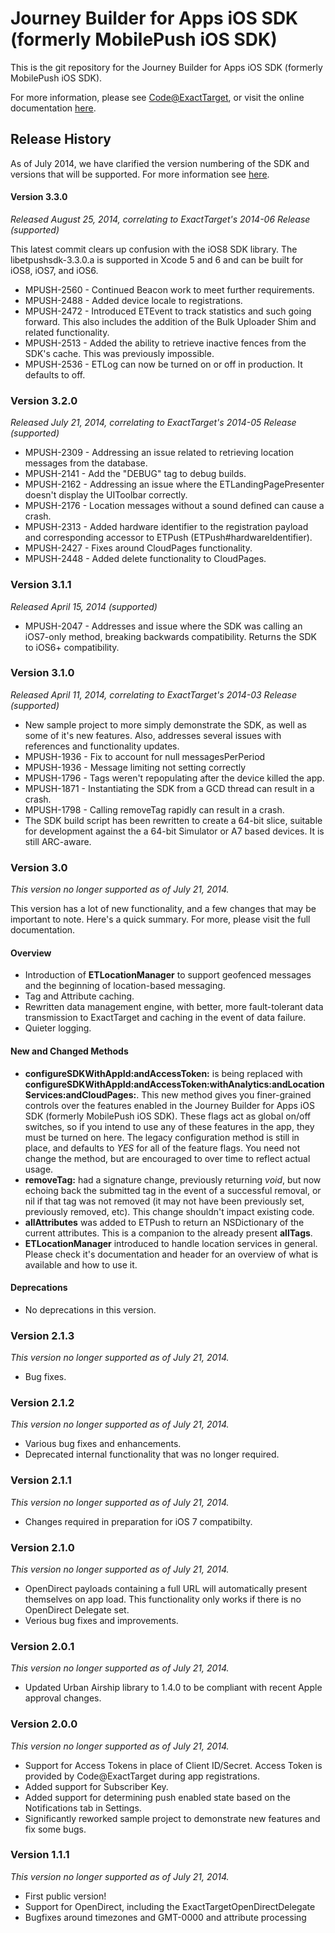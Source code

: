 # Journey Builder for Apps iOS SDK (formerly MobilePush iOS SDK)

This is the git repository for the Journey Builder for Apps iOS SDK (formerly MobilePush iOS SDK).

For more information, please see [Code@ExactTarget](http://code.exacttarget.com), or visit the online documentation [here](http://exacttarget.github.io/MobilePushSDK-iOS).

## Release History
As of July 2014, we have clarified the version numbering of the SDK and versions that will be supported.  For more information see [here](https://code.exacttarget.com/apis-sdks/mobilepush-sdks/mobile-push-sdk.html).

#### Version 3.3.0
_Released August 25, 2014, correlating to ExactTarget's 2014-06 Release_
_(supported)_

This latest commit clears up confusion with the iOS8 SDK library.  The libetpushsdk-3.3.0.a is supported in Xcode 5 and 6 and can be built for iOS8, iOS7, and iOS6.

* MPUSH-2560 - Continued Beacon work to meet further requirements.
* MPUSH-2488 - Added device locale to registrations. 
* MPUSH-2472 - Introduced ETEvent to track statistics and such going forward. This also includes the addition of the Bulk Uploader Shim and related functionality. 
* MPUSH-2513 - Added the ability to retrieve inactive fences from the SDK's cache. This was previously impossible.
* MPUSH-2536 - ETLog can now be turned on or off in production. It defaults to off.

### Version 3.2.0 
_Released July 21, 2014, correlating to ExactTarget's 2014-05 Release_
_(supported)_

* MPUSH-2309 - Addressing an issue related to retrieving location messages from the database.
* MPUSH-2141 - Add the "DEBUG" tag to debug builds.
* MPUSH-2162 - Addressing an issue where the ETLandingPagePresenter doesn't display the UIToolbar correctly.
* MPUSH-2176 - Location messages without a sound defined can cause a crash.
* MPUSH-2313 - Added hardware identifier to the registration payload and corresponding accessor to ETPush (ETPush#hardwareIdentifier).
* MPUSH-2427 - Fixes around CloudPages functionality.
* MPUSH-2448 - Added delete functionality to CloudPages.

### Version 3.1.1
_Released April 15, 2014_
_(supported)_

* MPUSH-2047 - Addresses and issue where the SDK was calling an iOS7-only method, breaking backwards compatibility. Returns the SDK to iOS6+ compatibility. 

### Version 3.1.0
_Released April 11, 2014, correlating to ExactTarget's 2014-03 Release_
_(supported)_

* New sample project to more simply demonstrate the SDK, as well as some of it's new features. Also, addresses several issues with references and functionality updates.
* MPUSH-1936 - Fix to account for null messagesPerPeriod
* MPUSH-1936 - Message limiting not setting correctly
* MPUSH-1796 - Tags weren't repopulating after the device killed the app.
* MPUSH-1871 - Instantiating the SDK from a GCD thread can result in a crash.
* MPUSH-1798 - Calling removeTag rapidly can result in a crash.
* The SDK build script has been rewritten to create a 64-bit slice, suitable for development against the a 64-bit Simulator or A7 based devices. It is still ARC-aware.

### Version 3.0

<span class="alert">_This version no longer supported as of July 21, 2014._</span>

This version has a lot of new functionality, and a few changes that may be important to note. Here's a quick summary. For more, please visit the full documentation.

#### Overview

* Introduction of **ETLocationManager** to support geofenced messages and the beginning of location-based messaging.
* Tag and Attribute caching.
* Rewritten data management engine, with better, more fault-tolerant data transmission to ExactTarget and caching in the event of data failure.
* Quieter logging.

#### New and Changed Methods
* **configureSDKWithAppId:andAccessToken:** is being replaced with **configureSDKWithAppId:andAccessToken:withAnalytics:andLocationServices:andCloudPages:**. This new method gives you finer-grained controls over the features enabled in the Journey Builder for Apps iOS SDK (formerly MobilePush iOS SDK). These flags act as global on/off switches, so if you intend to use any of these features in the app, they must be turned on here. The legacy configuration method is still in place, and defaults to *YES* for all of the feature flags. You need not change the method, but are encouraged to over time to reflect actual usage.
* **removeTag:** had a signature change, previously returning *void*, but now echoing back the submitted tag in the event of a successful removal, or nil if that tag was not removed (it may not have been previously set, previously removed, etc). This change shouldn't impact existing code.
* **allAttributes** was added to ETPush to return an NSDictionary of the current attributes. This is a companion to the already present **allTags**.
* **ETLocationManager** introduced to handle location services in general. Please check it's documentation and header for an overview of what is available and how to use it.

#### Deprecations
* No deprecations in this version.


### Version 2.1.3
<span class="alert">_This version no longer supported as of July 21, 2014._</span>
* Bug fixes.

### Version 2.1.2
<span class="alert">_This version no longer supported as of July 21, 2014._</span>
* Various bug fixes and enhancements.
* Deprecated internal functionality that was no longer required.

### Version 2.1.1
<span class="alert">_This version no longer supported as of July 21, 2014._</span>
* Changes required in preparation for iOS 7 compatibilty.

### Version 2.1.0
<span class="alert">_This version no longer supported as of July 21, 2014._</span>
* OpenDirect payloads containing a full URL will automatically present themselves on app load. This functionality only works if there is no OpenDirect Delegate set.
* Verious bug fixes and improvements.

### Version 2.0.1
<span class="alert">_This version no longer supported as of July 21, 2014._</span>
* Updated Urban Airship library to 1.4.0 to be compliant with recent Apple approval changes.

### Version 2.0.0
<span class="alert">_This version no longer supported as of July 21, 2014._</span>
* Support for Access Tokens in place of Client ID/Secret. Access Token is provided by Code@ExactTarget during app registrations.
* Added support for Subscriber Key.
* Added support for determining push enabled state based on the Notifications tab in Settings.
* Significantly reworked sample project to demonstrate new features and fix some bugs.


### Version 1.1.1
<span class="alert">_This version no longer supported as of July 21, 2014._</span>
* First public version!
* Support for OpenDirect, including the ExactTargetOpenDirectDelegate
* Bugfixes around timezones and GMT-0000 and attribute processing
